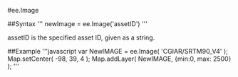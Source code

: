 #ee.Image

##Syntax
'''
newImage = ee.Image('assetID')
'''

assetID is the specified asset ID, given as a string.

##Example
'''javascript
var NewIMAGE = ee.Image( 'CGIAR/SRTM90_V4' );
Map.setCenter( -98, 39, 4 );
Map.addLayer( NewIMAGE, {min:0, max: 2500} );
'''
